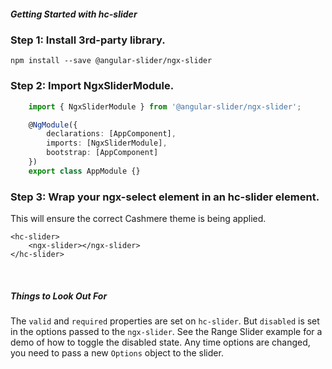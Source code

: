 ##### Getting Started with hc-slider

### Step 1: Install 3rd-party library.

```
npm install --save @angular-slider/ngx-slider
```


### Step 2: Import NgxSliderModule.
```typescript
    import { NgxSliderModule } from '@angular-slider/ngx-slider';

    @NgModule({
        declarations: [AppComponent],
        imports: [NgxSliderModule],
        bootstrap: [AppComponent]
    })
    export class AppModule {}
```


### Step 3: Wrap your ngx-select element in an hc-slider element.

This will ensure the correct Cashmere theme is being applied.

```
<hc-slider>
    <ngx-slider></ngx-slider>
</hc-slider>
```

&nbsp;

##### Things to Look Out For

The `valid` and `required` properties are set on `hc-slider`. But `disabled` is set in the options passed to the `ngx-slider`.
See the Range Slider example for a demo of how to toggle the disabled state.
Any time options are changed, you need to pass a new `Options` object to the slider.
